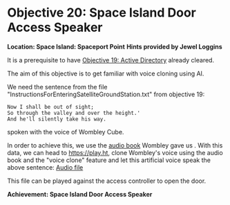 # Objective 20: Space Island Door Access Speaker
**Location: Space Island: Spaceport Point**
**Hints provided by Jewel Loggins**

It is a prerequisite to have [Objective 19: Active Directory](https://github.com/joergschwarzwaelder/hhc2023/tree/main/Objective-19) already cleared.

The aim of this objective is to get familiar with voice cloning using AI.

We need the sentence from the file "InstructionsForEnteringSatelliteGroundStation.txt" from objective 19:
```
Now I shall be out of sight;
So through the valley and over the height.'
And he'll silently take his way.
```
spoken with the voice of Wombley Cube.

In order to achieve this, we use the [audio book](https://www.holidayhackchallenge.com/2023/wombleycube_the_enchanted_voyage.mp3.zip) Wombley gave us .
With this data, we can head to https://play.ht, clone Wombley's voice using the audio book and the "voice clone" feature and let this artificial voice speak the above sentence: [Audio file](https://github.com/joergschwarzwaelder/hhc2023/blob/main/Objective-20/And%20he%20whispered.wav)

This file can be played against the access controller to open the door.

**Achievement: Space Island Door Access Speaker**
<!--stackedit_data:
eyJoaXN0b3J5IjpbLTEzOTg1Mzk0NjYsLTEwNjIzNTY4NzQsLT
E5NDI3MjE4MjIsMTA0NDYyNDM3MiwtMjAxMDE5MjYzXX0=
-->